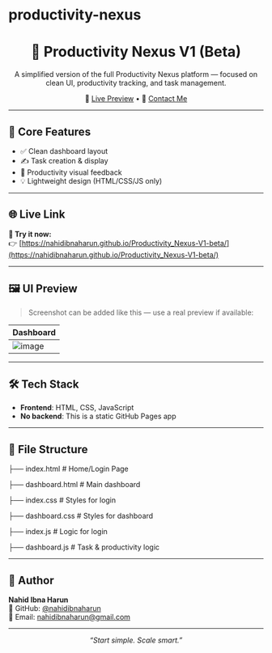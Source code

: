 # productivity-nexus<h1 align="center">🚀 Productivity Nexus V1 (Beta)</h1>

<p align="center">
  A simplified version of the full Productivity Nexus platform — focused on clean UI, productivity tracking, and task management.
</p>

<p align="center">
  🔗 <a href="https://nahidibnaharun.github.io/Productivity_Nexus-V1-beta/">Live Preview</a> • 
  📩 <a href="mailto:nahidibnaharun@gmail.com">Contact Me</a>
</p>

---

## 🧰 Core Features

- ✅ Clean dashboard layout
- ✍️ Task creation & display
- 🧮 Productivity visual feedback
- 💡 Lightweight design (HTML/CSS/JS only)

---

## 🌐 Live Link

**🔗 Try it now:**  
👉 [https://nahidibnaharun.github.io/Productivity_Nexus-V1-beta/](https://nahidibnaharun.github.io/Productivity_Nexus-V1-beta/)

---

## 🖼️ UI Preview

> Screenshot can be added like this — use a real preview if available:

| Dashboard |
|-----------|
|![image](https://github.com/user-attachments/assets/03657e20-f50a-4867-bb9e-26ff31873833)


---

## 🛠️ Tech Stack

- **Frontend**: HTML, CSS, JavaScript
- **No backend**: This is a static GitHub Pages app

---

## 📁 File Structure

├── index.html # Home/Login Page

├── dashboard.html # Main dashboard

├── index.css # Styles for login

├── dashboard.css # Styles for dashboard

├── index.js # Logic for login

├── dashboard.js # Task & productivity logic



---

## 👤 Author

**Nahid Ibna Harun**  
🔗 GitHub: [@nahidibnaharun](https://github.com/nahidibnaharun)  
📧 Email: [nahidibnaharun@gmail.com](mailto:nahidibnaharun@gmail.com)

---

<p align="center"><em>“Start simple. Scale smart.”</em></p>
